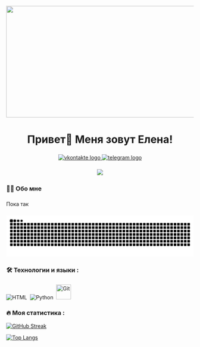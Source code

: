 
<br clear="both">

<div align="center">
  <img height="300" width="600" src="https://www.funnyart.club/uploads/posts/2022-12/1671844092_www-funnyart-club-p-kotik-za-kompyuterom-estetichno-5.jpg"  />
</div>

###

<h1 align="center">Привет👋 Меня зовут Елена!</h1>

###

<div align="center">
  <a href="https://vk.com/leenkaa_y" target="_blank">
    <img src="https://img.shields.io/static/v1?message=Vkontakte&logo=vkontakte&label=&color=0000ff.&logoColor=white&labelColor=&style=for-the-badge" height="25" alt="vkontakte logo"  />
  </a>
  <a href="https://t.me/Leka_sv" target="_blank">
    <img src="https://img.shields.io/static/v1?message=Telegram&logo=telegram&label=&color=2CA5E0&logoColor=white&labelColor=&style=for-the-badge" height="25" alt="telegram logo"  />
  </a>
</div>

###

<div align="center">
  <img src="https://visitor-badge.laobi.icu/badge?page_id=Elena-kontaurova.Elena-kontaurova&"  />
</div>

###

<h3 align="left">👩‍💻  Обо мне</h3>

###

<p align="left">Пока так </p>


###

<p align="center">
 <img width="600" src="/github-contribution-grid-snake.svg" alt="snake"/>
</p>

###

<h3 align="left">🛠 Технологии и языки :</h3>

###

<div align="left">
  <img src="https://cdn.jsdelivr.net/gh/devicons/devicon/icons/html5/html5-original.svg" title="HTML5" alt="HTML" width="40" height="40"/>&nbsp;
  <img src="https://skillicons.dev/icons?i=py" title="Python" alt="Python" width="40" height="40"/>&nbsp;
  <img src="https://github.com/devicons/devicon/blob/master/icons/git-original-wordmark.svg" title="Git" **alt="Git" width="40" height="40"/>
</div>

###

<h3 align="left">🔥   Моя статистика :</h3>

[![GitHub Streak](https://github-readme-streak-stats.herokuapp.com?user=Elena-kontaurova&theme=dark&hide_border=)](https://git.io/streak-stats)

[![Top Langs](https://github-readme-stats.vercel.app/api/top-langs/?username=Elena-kontaurova)](https://github.com/anuraghazra/github-readme-stats)

###
